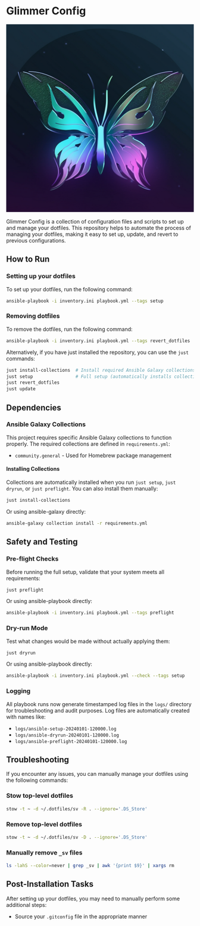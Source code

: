 # Glimmer Config

![Glimmer Logo](glimmer.png)

Glimmer Config is a collection of configuration files and scripts to set up and manage your dotfiles. This repository helps to automate the process of managing your dotfiles, making it easy to set up, update, and revert to previous configurations.

## How to Run

### Setting up your dotfiles

To set up your dotfiles, run the following command:

```bash
ansible-playbook -i inventory.ini playbook.yml --tags setup
```

### Removing dotfiles

To remove the dotfiles, run the following command:

```bash
ansible-playbook -i inventory.ini playbook.yml --tags revert_dotfiles
```

Alternatively, if you have just installed the repository, you can use the `just` commands:

```bash
just install-collections  # Install required Ansible Galaxy collections
just setup                # Full setup (automatically installs collections)
just revert_dotfiles
just update
```

## Dependencies

### Ansible Galaxy Collections

This project requires specific Ansible Galaxy collections to function properly. The required collections are defined in `requirements.yml`:

- `community.general` - Used for Homebrew package management

#### Installing Collections

Collections are automatically installed when you run `just setup`, `just dryrun`, or `just preflight`. You can also install them manually:

```bash
just install-collections
```

Or using ansible-galaxy directly:

```bash
ansible-galaxy collection install -r requirements.yml
```

## Safety and Testing

### Pre-flight Checks

Before running the full setup, validate that your system meets all requirements:

```bash
just preflight
```

Or using ansible-playbook directly:

```bash
ansible-playbook -i inventory.ini playbook.yml --tags preflight
```

### Dry-run Mode

Test what changes would be made without actually applying them:

```bash
just dryrun
```

Or using ansible-playbook directly:

```bash
ansible-playbook -i inventory.ini playbook.yml --check --tags setup
```

### Logging

All playbook runs now generate timestamped log files in the `logs/` directory for troubleshooting and audit purposes. Log files are automatically created with names like:

- `logs/ansible-setup-20240101-120000.log`
- `logs/ansible-dryrun-20240101-120000.log`
- `logs/ansible-preflight-20240101-120000.log`

## Troubleshooting

If you encounter any issues, you can manually manage your dotfiles using the following commands:

### Stow top-level dotfiles

```bash
stow -t ~ -d ~/.dotfiles/sv -R . --ignore='.DS_Store'
```


### Remove top-level dotfiles

```bash
stow -t ~ -d ~/.dotfiles/sv -D . --ignore='.DS_Store'
```

### Manually remove `_sv` files

```bash
ls -lahS --color=never | grep _sv | awk '{print $9}' | xargs rm
```


## Post-Installation Tasks

After setting up your dotfiles, you may need to manually perform some additional steps:

- Source your `.gitconfig` file in the appropriate manner
